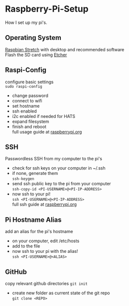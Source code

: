 # Raspberry-Pi-Setup
How I set up my pi's. <br />

## Operating System
[Raspbian Stretch](https://www.raspberrypi.org/downloads/raspbian/) with desktop and recommended software <br />
Flash the SD card using [Etcher](https://www.balena.io/etcher/) <br />

## Raspi-Config
configure basic settings <br />
`sudo raspi-config`
- change password <br />
- connect to wifi <br />
- set hostname <br />
- ssh enabled <br />
- i2c enabled if needed for HATS <br />
- expand filesystem <br />
- finish and reboot <br />
full usage guide at [raspberrypi.org](https://www.raspberrypi.org/documentation/configuration/raspi-config.md) <br />

## SSH
Passwordless SSH from my computer to the pi's <br />
- check for ssh keys on your computer in ~/.ssh <br />
- if none, generate them <br />
`ssh-keygen` <br />
- send ssh public key to the pi from your computer <br />
`ssh-copy-id <PI-USERNAME>@<PI-IP-ADDRESS>`  <br />
- now ssh to your pi! <br />
`ssh <PI-USERNAME>@<PI-IP-ADDRESS>` <br />
full ssh guide at [raspberrypi.org](https://www.raspberrypi.org/documentation/remote-access/ssh/passwordless.md) <br />

## Pi Hostname Alias
add an alias for the pi's hostname <br />
- on your computer, edit /etc/hosts <br />
- add <PI-IP-ADRESS> <ALIAS> to the file <br />
- now ssh to your pi with the alias! <br />
`ssh <PI-USERNAME>@<ALIAS>` <br />

## GitHub
copy relevant github directories 
`git init` <br />
- create new folder as current state of the git repo <br />
`git clone <REPO>` <br />
